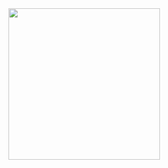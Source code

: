 <img src="https://github.com/leyli00/Insider-Bootcamp-2025/blob/main/Carousel%20GIF.gif" height="300">
